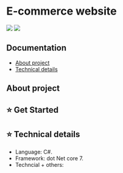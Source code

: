 # E-commerce website
[![](https://img.shields.io/badge/Facebook-nguyenhoangtrung-blue)](https://www.facebook.com/nguyenhoangtrunghhh/)
[![](https://img.shields.io/badge/Gmail-nguyenhoangtrunghs%40gmail.com-red)](mailto:nguyenhoangtrunghs@gmail.com)


## Documentation
* [About project](#about-project)
* [Technical details](#technical-details)



## About project
## :star: Get Started

  
## :star: Technical details
- Language: C#.
- Framework: dot Net core 7.
- Techncial + others: 
